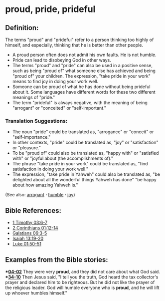 # proud, pride, prideful #

## Definition: ##

The terms "proud" and "prideful" refer to a person thinking too highly of himself, and especially, thinking that he is better than other people.

* A proud person often does not admit his own faults. He is not humble.
* Pride can lead to disobeying God in other ways.
* The terms "proud" and "pride" can also be used in a positive sense, such as being "proud of" what someone else has achieved and being "proud of" your children. The expression, "take pride in your work" means to find joy in doing your work well.
* Someone can be proud of what he has done without being prideful about it. Some languages have different words for these two different meanings of "pride."
* The term "prideful" is always negative, with the meaning of being "arrogant" or "conceited" or "self-important."

### Translation Suggestions: ###

* The noun "pride" could be translated as, "arrogance" or "conceit" or "self-importance."
* In other contexts, "pride" could be translated as, "joy" or "satisfaction" or "pleasure."
* To be "proud of" could also be translated as, "happy with" or "satisfied with" or "joyful about (the accomplishments of)."
* The phrase "take pride in your work" could be translated as, "find satisfaction in doing your work well."
* The expression, "take pride in Yahweh" could also be translated as, "be delighted about all the wonderful things Yahweh has done" "be happy about how amazing Yahweh is."

(See also: [arrogant](../other/arrogant.md) **·** [humble](../other/humble.md) **·** [joy](../kt/joy.md))

## Bible References: ##

* [1 Timothy 03:6-7](https://door43.org/en/bible/notes/1ti/03/06)
* [2 Corinthians 01:12-14](https://door43.org/en/bible/notes/2co/01/12)
* [Galatians 06:3-5](https://door43.org/en/bible/notes/gal/06/03)
* [Isaiah 13:19-20](https://door43.org/en/bible/notes/isa/13/19)
* [Luke 01:50-51](https://door43.org/en/bible/notes/luk/01/50)

## Examples from the Bible stories: ##

  __*[04-02](https://door43.org/en/obs/notes/frames/04-02)__ They were very __proud__, and they did not care about what God said.
  __*[34-10](https://door43.org/en/obs/notes/frames/34-10)__ Then Jesus said, "I tell you the truth, God heard the tax collector's prayer and declared him to be righteous. But he did not like the prayer of the religious leader. God will humble everyone who is __proud__, and he will lift up whoever humbles himself."




